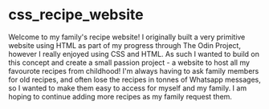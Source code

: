 # css_recipe_website

Welcome to my family's recipe website! I originally built a very primitive website using HTML as part of my progress through The Odin Project, however I really enjoyed using CSS and HTML. As such I wanted to build on this concept and create a small passion project - a website to host all my favourote recipes from childhood! I'm always having to ask family members for old recipes, and often lose the recipes in tonnes of Whatsapp messages, so I wanted to make them easy to access for myself and my family. I am hoping to continue adding more recipes as my family request them.